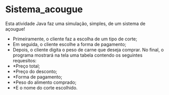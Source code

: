# Sistema_acougue
 Esta atividade Java faz uma simulação, simples, de um sistema de açougue!
 - Primeiramente, o cliente faz a escolha de um tipo de corte;
 - Em seguida, o cliente escolhe a forma de pagamento;
 - Depois, o cliente digita o peso de carne que deseja comprar.
No final, o programa mostrará na tela uma tabela contendo os seguintes requesitos:
 - *Preço total;
 - *Preço do desconto;
 - *Forma de pagamento;
 - *Peso do alimento comprado;
 - *E o nome do corte escolhido.
